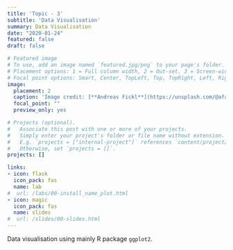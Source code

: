 ```yaml
---
title: 'Topic - 3'
subtitle: 'Data Visualisation'
summary: Data Visualisation
date: "2020-01-24"
featured: false
draft: false

# Featured image
# To use, add an image named `featured.jpg/png` to your page's folder.
# Placement options: 1 = Full column width, 2 = Out-set, 3 = Screen-width
# Focal point options: Smart, Center, TopLeft, Top, TopRight, Left, Right, BottomLeft, Bottom, BottomRight
image:
  placement: 2
  caption: 'Image credit: [**Andreas Fickl**](https://unsplash.com/@afafa) on Unsplash'
  focal_point: ""
  preview_only: yes

# Projects (optional).
#   Associate this post with one or more of your projects.
#   Simply enter your project's folder or file name without extension.
#   E.g. `projects = ["internal-project"]` references `content/project/deep-learning/index.md`.
#   Otherwise, set `projects = []`.
projects: []

links:
- icon: flask
  icon_pack: fas
  name: lab
#  url: /labs/00-install_name_plot.html
- icon: magic
  icon_pack: fas
  name: slides
#  url: /slides/00-slides.html
---
```


Data visualisation using mainly R package `ggplot2`.
